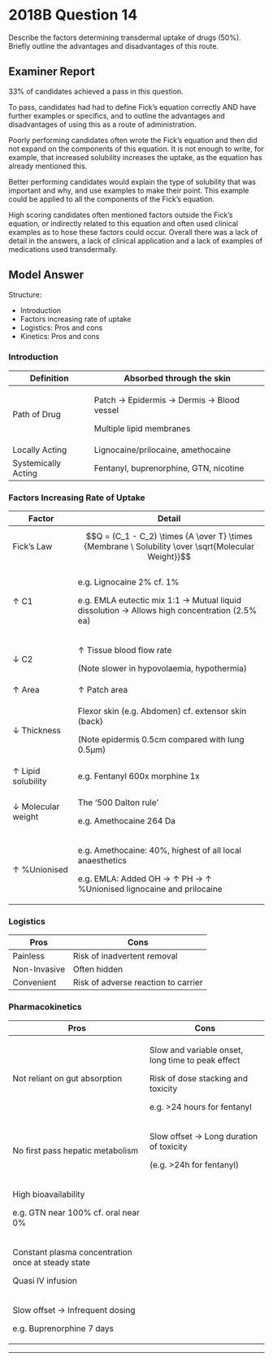 # 2018B Question 14 
Describe the factors determining transdermal uptake of drugs (50%). Briefly outline the advantages and disadvantages of this route.



## Examiner Report
33% of candidates achieved a pass in this question.


To pass, candidates had had to define Fick’s equation correctly AND have further examples or specifics, and to outline the advantages and disadvantages of using this as a route of administration.


Poorly performing candidates often wrote the Fick’s equation and then did not expand on the components of this equation. It is not enough to write, for example, that increased solubility increases the uptake, as the equation has already mentioned this.


Better performing candidates would explain the type of solubility that was important and why, and use examples to make their point. This example could be applied to all the components of the Fick’s equation.


High scoring candidates often mentioned factors outside the Fick’s equation, or indirectly related to this equation and often used clinical examples as to hose these factors could occur. Overall there was a lack of detail in the answers, a lack of clinical application and a lack of examples of medications used transdermally.

## Model Answer
Structure:
- Introduction
- Factors increasing rate of uptake
- Logistics: Pros and cons
- Kinetics: Pros and cons

### Introduction

|Definition|Absorbed through the skin|
| -- | -- |
|Path of Drug|<p>Patch → Epidermis → Dermis → Blood vessel</p><p>Multiple lipid membranes</p>|
|Locally Acting|Lignocaine/prilocaine, amethocaine|
|Systemically Acting|Fentanyl, buprenorphine, GTN, nicotine|

### Factors Increasing Rate of Uptake

|Factor|Detail|
| -- | -- |
|Fick’s Law|$$Q = (C_1 - C_2) \times {A \over T}  \times {Membrane \ Solubility \over \sqrt{Molecular Weight}}$$|
|↑ C1|<p>e.g. Lignocaine 2% cf. 1%</p><p>e.g. EMLA eutectic mix 1:1 → Mutual liquid dissolution → Allows high concentration (2.5% ea)</p>|
|↓ C2|<p>↑ Tissue blood flow rate</p><p>(Note slower in hypovolaemia, hypothermia)</p>|
|↑ Area|↑ Patch area|
|↓ Thickness|<p>Flexor skin (e.g. Abdomen) cf. extensor skin (back)</p><p>(Note epidermis 0.5cm compared with lung 0.5μm)</p>|
|↑ Lipid solubility|e.g. Fentanyl 600x morphine 1x|
|↓ Molecular weight|<p>The ‘500 Dalton rule’</p><p>e.g. Amethocaine 264 Da</p>|
|↑ %Unionised|<p>e.g. Amethocaine: 40%, highest of all local anaesthetics</p><p>e.g. EMLA: Added OH → ↑ PH → ↑ %Unionised lignocaine and prilocaine</p>|

### Logistics

|Pros|Cons|
| -- | -- |
|Painless|Risk of inadvertent removal|
|Non-Invasive|Often hidden|
|Convenient|Risk of adverse reaction to carrier|

### Pharmacokinetics

|Pros|Cons|
| -- | -- |
|Not reliant on gut absorption|<p>Slow and variable onset, long time to peak effect</p><p>Risk of dose stacking and toxicity</p><p>e.g. >24 hours for fentanyl</p>|
|No first pass hepatic metabolism|<p>Slow offset → Long duration of toxicity</p><p>(e.g. >24h for fentanyl)</p>|
|<p>High bioavailability</p><p>e.g. GTN near 100% cf. oral near 0%</p>||
|<p>Constant plasma concentration once at steady state</p><p>Quasi IV infusion</p>||
|<p>Slow offset → Infrequent dosing</p><p>e.g. Buprenorphine 7 days</p>|||


--- 

